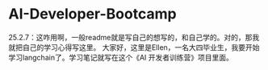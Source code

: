 # AI-Developer-Bootcamp
25.2.7：这咋用啊，一般readme就是写自己的想写的，和自己学的。对的，那我就把自己的学习心得写这里。
大家好，这里是Ellen，一名大四毕业生，我要开始学习langchain了。学习笔记就写在这个《AI 开发者训练营》项目里面。
